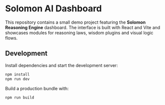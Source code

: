 # Solomon AI Dashboard

This repository contains a small demo project featuring the **Solomon Reasoning Engine** dashboard. The interface is built with React and Vite and showcases modules for reasoning laws, wisdom plugins and visual logic flows.

## Development

Install dependencies and start the development server:

```bash
npm install
npm run dev
```

Build a production bundle with:

```bash
npm run build
```
